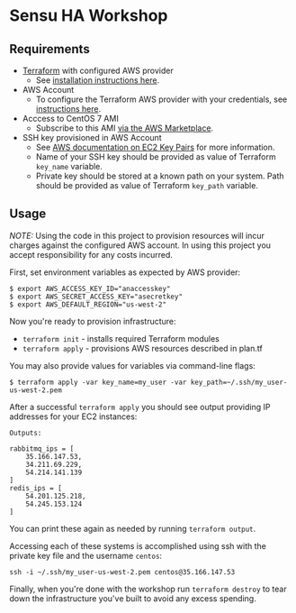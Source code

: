 # Sensu HA Workshop

## Requirements

* [Terraform] with configured AWS provider
    * See [installation instructions here][tf-install].
* AWS Account
    * To configure the Terraform AWS provider with your credentials, see
      [instructions here][aws-creds].
* Acccess to CentOS 7 AMI
    * Subscribe to this AMI [via the AWS Marketplace][centos-ami].
* SSH key provisioned in AWS Account
    * See [AWS documentation on EC2 Key Pairs][ec2-keys] for more information.
    * Name of your SSH key should be provided as value of Terraform `key_name` variable.
    * Private key should be stored at a known path on your system. Path should be provided as value of Terraform `key_path` variable.

## Usage

_NOTE:_ Using the code in this project to provision resources will incur charges against the configured
AWS account. In using this project you accept responsibility for any costs incurred.

First, set environment variables as expected by AWS provider:

```
$ export AWS_ACCESS_KEY_ID="anaccesskey"
$ export AWS_SECRET_ACCESS_KEY="asecretkey"
$ export AWS_DEFAULT_REGION="us-west-2"
```

Now you're ready to provision infrastructure:

* `terraform init` - installs required Terraform modules
* `terraform apply` - provisions AWS resources described in plan.tf

You may also provide values for variables via command-line flags:

```
$ terraform apply -var key_name=my_user -var key_path=~/.ssh/my_user-us-west-2.pem
```

After a successful `terraform apply` you should see output providing IP
addresses for your EC2 instances:

```
Outputs:

rabbitmq_ips = [
    35.166.147.53,
    34.211.69.229,
    54.214.141.139
]
redis_ips = [
    54.201.125.218,
    54.245.153.124
]
```

You can print these again as needed by running `terraform output`.

Accessing each of these systems is accomplished using ssh with the private key file and the username `centos`:

```
ssh -i ~/.ssh/my_user-us-west-2.pem centos@35.166.147.53
```

Finally, when you're done with the workshop run `terraform destroy` to tear down the infrastructure
you've built to avoid any excess spending.

[terraform]: https://www.terraform.io
[tf-install]: https://www.terraform.io/intro/getting-started/install.html
[aws-creds]: https://www.terraform.io/docs/providers/aws/
[ec2-keys]: https://docs.aws.amazon.com/AWSEC2/latest/UserGuide/ec2-key-pairs.html
[centos-ami]: https://aws.amazon.com/marketplace/pp/B00O7WM7QW